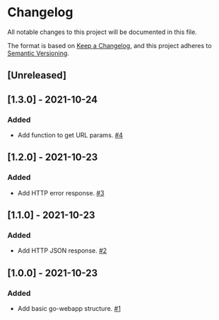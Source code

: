 # Changelog
All notable changes to this project will be documented in this file.

The format is based on [Keep a Changelog](https://keepachangelog.com/en/1.0.0/),
and this project adheres to [Semantic Versioning](https://semver.org/spec/v2.0.0.html).

## [Unreleased]

## [1.3.0] - 2021-10-24

### Added
- Add function to get URL params. [#4](https://github.com/marcosstupnicki/go-webapplication/pull/4)

## [1.2.0] - 2021-10-23

### Added
- Add HTTP error response. [#3](https://github.com/marcosstupnicki/go-webapplication/pull/3)

## [1.1.0] - 2021-10-23

### Added
- Add HTTP JSON response. [#2](https://github.com/marcosstupnicki/go-webapplication/pull/2)

## [1.0.0] - 2021-10-23

### Added
- Add basic go-webapp structure. [#1](https://github.com/marcosstupnicki/go-webapplication/pull/1)
